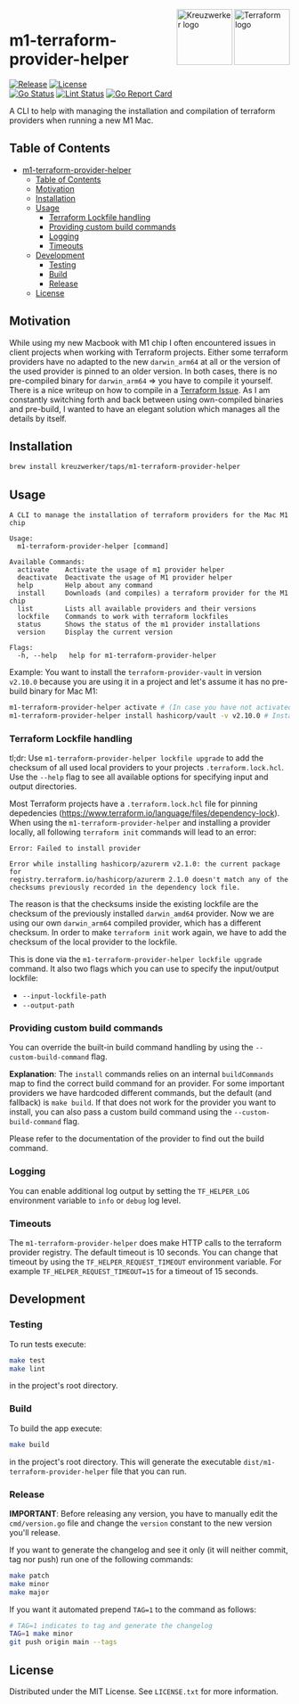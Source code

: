 <a href="https://terraform.io">
    <img src="https://raw.githubusercontent.com/kreuzwerker/m1-terraform-provider-helper/main/assets/terraform-logo.png" alt="Terraform logo" title="Terraform" align="right" height="100" />
</a>
<a href="https://kreuzwerker.de">
    <img src="https://raw.githubusercontent.com/kreuzwerker/m1-terraform-provider-helper/main/assets/xw-logo.png" alt="Kreuzwerker logo" title="Kreuzwerker" align="right" height="100" />
</a>

# m1-terraform-provider-helper

[![Release](https://img.shields.io/github/v/release/kreuzwerker/m1-terraform-provider-helper)](https://github.com/kreuzwerker/m1-terraform-provider-helper/releases)
[![License](https://img.shields.io/badge/license-MIT-blue.svg)](https://github.com/kreuzwerker/m1-terraform-provider-helper/blob/main/LICENSE)  
[![Go Status](https://github.com/kreuzwerker/m1-terraform-provider-helper/workflows/tests/badge.svg)](https://github.com/kreuzwerker/m1-terraform-provider-helper/actions)
[![Lint Status](https://github.com/kreuzwerker/m1-terraform-provider-helper/workflows/golangci-lint/badge.svg)](https://github.com/kreuzwerker/m1-terraform-provider-helper/actions)
[![Go Report Card](https://goreportcard.com/badge/github.com/kreuzwerker/m1-terraform-provider-helper)](https://goreportcard.com/report/github.com/kreuzwerker/m1-terraform-provider-helper)  

A CLI to help with managing the installation and compilation of terraform providers when running a new M1 Mac. 

## Table of Contents

- [m1-terraform-provider-helper](#m1-terraform-provider-helper)
  - [Table of Contents](#table-of-contents)
  - [Motivation](#motivation)
  - [Installation](#installation)
  - [Usage](#usage)
    - [Terraform Lockfile handling](#terraform-lockfile-handling)
    - [Providing custom build commands](#providing-custom-build-commands)
    - [Logging](#logging)
    - [Timeouts](#timeouts)
  - [Development](#development)
    - [Testing](#testing)
    - [Build](#build)
    - [Release](#release)
  - [License](#license)
## Motivation

While using my new Macbook with M1 chip I often encountered issues in client projects when working with Terraform projects. Either some terraform providers have no adapted to the new `darwin_arm64` at all or the version of the used provider is pinned to an older version. In both cases, there is no pre-compiled binary for `darwin_arm64` => you have to compile it yourself. There is a nice writeup on how to compile in a [Terraform Issue](https://github.com/hashicorp/terraform/issues/27257#issuecomment-754777716). As I am constantly switching forth and back between using own-compiled binaries and pre-build, I wanted to have an elegant solution which manages all the details by itself.

## Installation

```sh
brew install kreuzwerker/taps/m1-terraform-provider-helper
```

## Usage

```
A CLI to manage the installation of terraform providers for the Mac M1 chip

Usage:
  m1-terraform-provider-helper [command]

Available Commands:
  activate    Activate the usage of m1 provider helper
  deactivate  Deactivate the usage of M1 provider helper
  help        Help about any command
  install     Downloads (and compiles) a terraform provider for the M1 chip
  list        Lists all available providers and their versions
  lockfile    Commands to work with terraform lockfiles
  status      Shows the status of the m1 provider installations
  version     Display the current version

Flags:
  -h, --help   help for m1-terraform-provider-helper
```

Example:
You want to install the `terraform-provider-vault` in version `v2.10.0` because you are using it in a project and let's assume it has no pre-build binary for Mac M1:

```sh
m1-terraform-provider-helper activate # (In case you have not activated the helper)
m1-terraform-provider-helper install hashicorp/vault -v v2.10.0 # Install and compile
```

### Terraform Lockfile handling

tl;dr: Use `m1-terraform-provider-helper lockfile upgrade` to add the checksum of all used local providers to your projects `.terraform.lock.hcl`. Use the `--help` flag to see all available options for specifying input and output directories.

Most Terraform projects have a `.terraform.lock.hcl` file for pinning depedencies (https://www.terraform.io/language/files/dependency-lock). When using the `m1-terraform-provider-helper` and installing a provider locally, all following `terraform init` commands will lead to an error:

```
Error: Failed to install provider

Error while installing hashicorp/azurerm v2.1.0: the current package for
registry.terraform.io/hashicorp/azurerm 2.1.0 doesn't match any of the
checksums previously recorded in the dependency lock file.
```

The reason is that the checksums inside the existing lockfile are the checksum of the previously installed `darwin_amd64` provider. Now we are using our own `darwin_arm64` compiled provider, which has a different checksum. In order to make `terraform init` work again, we have to add the checksum of the local provider to the lockfile.

This is done via the `m1-terraform-provider-helper lockfile upgrade` command. It also two flags which you can use to specify the input/output lockfile:
* `--input-lockfile-path` 
* `--output-path`


### Providing custom build commands

You can override the built-in build command handling by using the `--custom-build-command` flag.

**Explanation**:
The `install` commands relies on an internal `buildCommands` map to find the correct build command for an provider. For some important providers we have hardcoded different commands, but the default (and fallback) is `make build`. If that does not work for the provider you want to install, you can also pass a custom build command using the `--custom-build-command` flag.

Please refer to the documentation of the provider to find out the build command.

### Logging

You can enable additional log output by setting the `TF_HELPER_LOG` environment variable to `info` or `debug` log level.

### Timeouts

The `m1-terraform-provider-helper` does make HTTP calls to the terraform provider registry. The default timeout is 10 seconds. You can change that timeout by using the `TF_HELPER_REQUEST_TIMEOUT` environment variable. For example `TF_HELPER_REQUEST_TIMEOUT=15` for a timeout of 15 seconds.

## Development

### Testing

To run tests execute:

```sh
make test
make lint
```

in the project's root directory.

### Build

To build the app execute:

```sh
make build
```

in the project's root directory. This will generate the executable `dist/m1-terraform-provider-helper` file that you can run.

### Release

**IMPORTANT**: Before releasing any version, you have to manually edit the `cmd/version.go` file and change the `version` constant to the new version you'll release.

If you want to generate the changelog and see it only (it will neither commit, tag nor push)
run one of the following commands:

```sh
make patch
make minor
make major
```

If you want it automated prepend `TAG=1` to the command as follows:

```sh
# TAG=1 indicates to tag and generate the changelog
TAG=1 make minor
git push origin main --tags 
```

## License

Distributed under the MIT License. See `LICENSE.txt` for more information.
